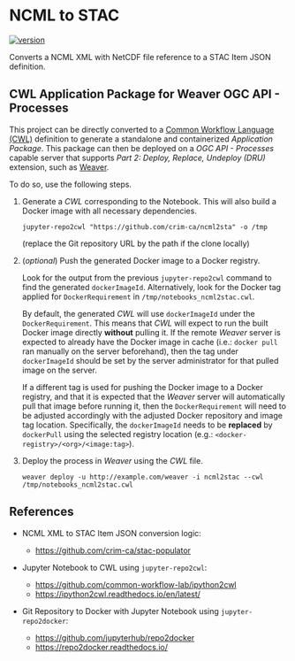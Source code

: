# NCML to STAC

[![version](https://img.shields.io/github/v/tag/crim-ca/ncml2stac?label=latest%20version)](
https://github.com/crim-ca/ncml2stac/tree/0.0.0
)

Converts a NCML XML with NetCDF file reference to a STAC Item JSON definition.

## CWL Application Package for Weaver OGC API - Processes

This project can be directly converted to a [Common Workflow Language (CWL)](https://www.commonwl.org/) definition
to generate a standalone and containerized *Application Package*. This package can then be deployed on 
a *OGC API - Processes* capable server that supports *Part 2: Deploy, Replace, Undeploy (DRU)* extension, such
as [Weaver](https://github.com/crim-ca/weaver).

To do so, use the following steps.

1. Generate a *CWL* corresponding to the Notebook. This will also build a Docker image with all necessary dependencies.

    ```shell
    jupyter-repo2cwl "https://github.com/crim-ca/ncml2sta" -o /tmp
    ```
    (replace the Git repository URL by the path if the clone locally)

2. (*optional*) Push the generated Docker image to a Docker registry.

   Look for the output from the previous `jupyter-repo2cwl` command to find the generated `dockerImageId`.
   Alternatively, look for the Docker tag applied for `DockerRequirement` in `/tmp/notebooks_ncml2stac.cwl`.

   By default, the generated *CWL* will use `dockerImageId` under the `DockerRequirement`.
   This means that *CWL* will expect to run the built Docker image directly **without** pulling it.
   If the remote *Weaver* server is expected to already have the Docker image in cache
   (i.e.: `docker pull` ran manually on the server beforehand), then the tag under `dockerImageId` should be set
   by the server administrator for that pulled image on the server.

   If a different tag is used for pushing the Docker image to a Docker registry, and that it is expected that
   the *Weaver* server will automatically pull that image before running it, then the `DockerRequirement` will
   need to be adjusted accordingly with the adjusted Docker repository and image tag location.
   Specifically, the `dockerImageId` needs to be **replaced** by `dockerPull` using the selected 
   registry location (e.g.: `<docker-registry>/<org>/<image:tag>`).

3. Deploy the process in *Weaver* using the *CWL* file.

    ```shell
    weaver deploy -u http://example.com/weaver -i ncml2stac --cwl /tmp/notebooks_ncml2stac.cwl
    ```

## References

- NCML XML to STAC Item JSON conversion logic:
  - https://github.com/crim-ca/stac-populator

- Jupyter Notebook to CWL using `jupyter-repo2cwl`:
  - https://github.com/common-workflow-lab/ipython2cwl
  - https://ipython2cwl.readthedocs.io/en/latest/

- Git Repository to Docker with Jupyter Notebook using `jupyter-repo2docker`:
  - https://github.com/jupyterhub/repo2docker
  - https://repo2docker.readthedocs.io/
